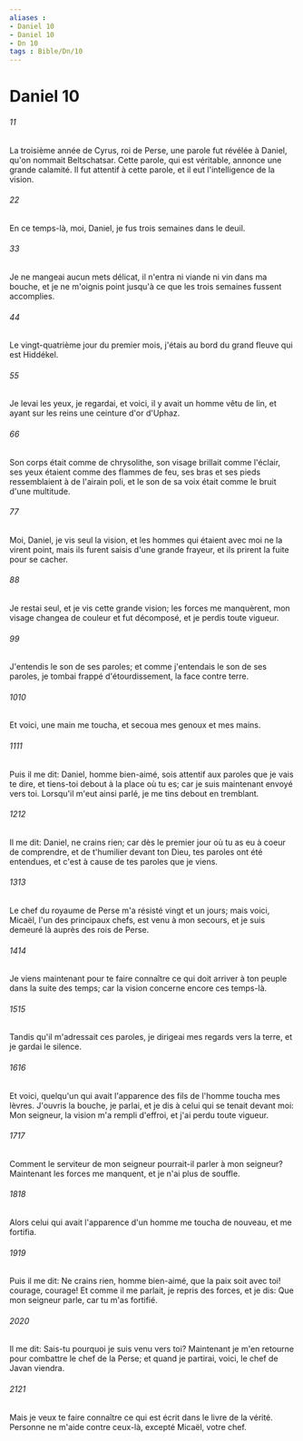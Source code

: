 ```yaml
---
aliases : 
- Daniel 10
- Daniel 10
- Dn 10
tags : Bible/Dn/10
---
```


# Daniel 10

###### 11
La troisième année de Cyrus, roi de Perse, une parole fut révélée à Daniel, qu'on nommait Beltschatsar. Cette parole, qui est véritable, annonce une grande calamité. Il fut attentif à cette parole, et il eut l'intelligence de la vision.
###### 22
En ce temps-là, moi, Daniel, je fus trois semaines dans le deuil.
###### 33
Je ne mangeai aucun mets délicat, il n'entra ni viande ni vin dans ma bouche, et je ne m'oignis point jusqu'à ce que les trois semaines fussent accomplies.
###### 44
Le vingt-quatrième jour du premier mois, j'étais au bord du grand fleuve qui est Hiddékel.
###### 55
Je levai les yeux, je regardai, et voici, il y avait un homme vêtu de lin, et ayant sur les reins une ceinture d'or d'Uphaz.
###### 66
Son corps était comme de chrysolithe, son visage brillait comme l'éclair, ses yeux étaient comme des flammes de feu, ses bras et ses pieds ressemblaient à de l'airain poli, et le son de sa voix était comme le bruit d'une multitude.
###### 77
Moi, Daniel, je vis seul la vision, et les hommes qui étaient avec moi ne la virent point, mais ils furent saisis d'une grande frayeur, et ils prirent la fuite pour se cacher.
###### 88
Je restai seul, et je vis cette grande vision; les forces me manquèrent, mon visage changea de couleur et fut décomposé, et je perdis toute vigueur.
###### 99
J'entendis le son de ses paroles; et comme j'entendais le son de ses paroles, je tombai frappé d'étourdissement, la face contre terre.
###### 1010
Et voici, une main me toucha, et secoua mes genoux et mes mains.
###### 1111
Puis il me dit: Daniel, homme bien-aimé, sois attentif aux paroles que je vais te dire, et tiens-toi debout à la place où tu es; car je suis maintenant envoyé vers toi. Lorsqu'il m'eut ainsi parlé, je me tins debout en tremblant.
###### 1212
Il me dit: Daniel, ne crains rien; car dès le premier jour où tu as eu à coeur de comprendre, et de t'humilier devant ton Dieu, tes paroles ont été entendues, et c'est à cause de tes paroles que je viens.
###### 1313
Le chef du royaume de Perse m'a résisté vingt et un jours; mais voici, Micaël, l'un des principaux chefs, est venu à mon secours, et je suis demeuré là auprès des rois de Perse.
###### 1414
Je viens maintenant pour te faire connaître ce qui doit arriver à ton peuple dans la suite des temps; car la vision concerne encore ces temps-là.
###### 1515
Tandis qu'il m'adressait ces paroles, je dirigeai mes regards vers la terre, et je gardai le silence.
###### 1616
Et voici, quelqu'un qui avait l'apparence des fils de l'homme toucha mes lèvres. J'ouvris la bouche, je parlai, et je dis à celui qui se tenait devant moi: Mon seigneur, la vision m'a rempli d'effroi, et j'ai perdu toute vigueur.
###### 1717
Comment le serviteur de mon seigneur pourrait-il parler à mon seigneur? Maintenant les forces me manquent, et je n'ai plus de souffle.
###### 1818
Alors celui qui avait l'apparence d'un homme me toucha de nouveau, et me fortifia.
###### 1919
Puis il me dit: Ne crains rien, homme bien-aimé, que la paix soit avec toi! courage, courage! Et comme il me parlait, je repris des forces, et je dis: Que mon seigneur parle, car tu m'as fortifié.
###### 2020
Il me dit: Sais-tu pourquoi je suis venu vers toi? Maintenant je m'en retourne pour combattre le chef de la Perse; et quand je partirai, voici, le chef de Javan viendra.
###### 2121
Mais je veux te faire connaître ce qui est écrit dans le livre de la vérité. Personne ne m'aide contre ceux-là, excepté Micaël, votre chef.
